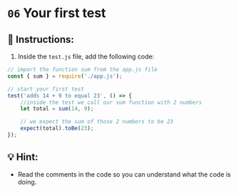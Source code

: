 # `06` Your first test

## 📝 Instructions:

1. Inside the `test.js` file, add the following code:

```js
// import the function sum from the app.js file
const { sum } = require('./app.js');

// start your first test
test('adds 14 + 9 to equal 23', () => {
    //inside the test we call our sum function with 2 numbers
    let total = sum(14, 9);

    // we expect the sum of those 2 numbers to be 23
    expect(total).toBe(23);
});
```

## 💡 Hint:

+ Read the comments in the code so you can understand what the code is doing.